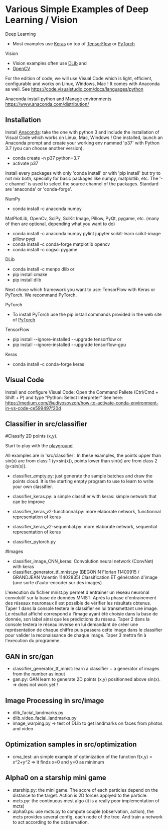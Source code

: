 # Various Simple Examples of Deep Learning / Vision

Deep Learning
* Most examples use [Keras](https://keras.io) on top of [TensorFlow](https://www.tensorflow.org) or [PyTorch](https://pytorch.org/)

Vision
* Vision examples often use [DLib](http://dlib.net) and
* [OpenCV](https://opencv.org/)


For the edition of code, we will use Visual Code which is light, efficient, configurable and works on Linux, Windows, Mac ! 
It comes with Anaconda as well.
See https://code.visualstudio.com/docs/languages/python

Anaconda install python and Manage environments
https://www.anaconda.com/distribution/



## Installation

Install [Anaconda](https://www.anaconda.com/download/): take the one with python 3 
and include the installation of  Visual Code which works on Linux, Mac, Windows !
One installed, launch an Anaconda prompt and create your working env nammed 'p37' 
with Python 3.7 (you can choose another version).

* conda create -n p37 python=3.7
* activate p37

Install every packages with only 'conda install' or with 'pip install' but try to not mix both, specially for basic packages like numpy, matplotlib, etc.
The '-c channel' is used to select the source channel of the packages. Standard are 'anaconda' or 'conda-forge'.


NumPy
* conda install -c anaconda numpy 

MatPlotLib, OpenCv, SciPy, SciKit Image, Pillow, PyQt, pygame, etc. (many of then are optional, depending what you want to do)
* conda install -c anaconda  numpy pylint jupyter scikit-learn scikit-image pillow pyqt
* conda install -c conda-forge matplotlib opencv
* conda install -c cogsci pygame


DLib
* conda install -c menpo dlib 
or 
* pip install cmake
* pip install dlib


Next chose which framework you want to use: TensorFlow with Keras or PyTorch.
We recommand PyTorch.

PyTorch
* To install PyTorch use the pip install commands provided in the web site of [PyTorch](https://pytorch.org/)

TensorFlow
* pip install --ignore-installed --upgrade tensorflow 
or
* pip install --ignore-installed --upgrade tensorflow-gpu 

Keras
* conda install -c conda-forge keras 



## Visual Code 

Install and configure Visual Code:
Open the Command Pallete (Ctrl/Cmd + Shift + P) and type “Python: Select Interpreter”
See here: https://medium.com/@udiyosovzon/how-to-activate-conda-environment-in-vs-code-ce599497f20d



## Classifier in src/classifier

#Classify 2D points (x,y). 

Start to play with the [playground ](https://playground.tensorflow.org/)

All examples are in 'src/classifier'.
In these examples, the points upper than sin(x) are from class 1 (y>sin(x)), points lower than sin(x) are from class 2 (y<sin(x)).
* classifier_empty.py: just generate the sample batches and draw the points cloud. It is the starting empty program to use to learn to write your own classifier.

* classifier_keras.py: a simple classifier with keras: simple network that can be improve
* classifier_keras_v2-functionnal.py: more elaborate network, functionnal representation of keras
* classifier_keras_v2-sequential.py: more elaborate network, sequential representation of keras
* classifier_pytorch.py


#Images
* classifier_image_CNN_keras: Convolution neural network (ConvNet) with keras
* classifier_generator_tf_mnist.py (BEGONIN Florian 11400915 / GRANDJEAN Valentin 11402835)
Classification ET génération d'image (une sorte d'auto-encoder sur des images)

L'execution du fichier mnist.py permet d'entrainer un réseau neuronal convolutif sur la base de données MNIST.
Après la phase d'entrainement des réseaux neuronaux il est possible de vérifier les résultats obtenus.
Taper 1 dans la console testera le classifier en lui transmettant une image. Le résultat affiché
correspond à l'image ayant été choisie dans la base de donnée, son label ainsi que les prédictions du
réseau.
Taper 2 dans la console testera le réseau inverse en lui demandant de créer une représentation de chaque
chiffre puis passera cette image dans le classifier pour valider la reconaissance de chaque image.
Taper 3 mettra fin à l'execution du programme.




## GAN in src/gan
* classifier_generator_tf_mnist: learn a classifier + a generator of images from the number as input
* gan.py: GAN learn to generate 2D points (x,y) positionned above sin(x). 
=> does not work yet !



## Image Processing in src/image
* dlib_facial_landmarks.py
* dlib_video_facial_landmarks.py
* image_warping.py
=> test of DLib to get landmarks on faces from photos and video


## Optimization samples in src/optimization
* cma_test: an simple example of optimization of the function f(x,y) = x^2+y^2 => it finds x=0 and y=0 as minimum


## Alpha0 on a starship mini game
* starship.py: the mini game. The score of each particles depend on the distance to the target. Action is 2D forces applyed to the particle.
* mcts.py: the continuous mcst algo (it is a really poor implementation of mcts)
* alpha0.ps: use mcts.py to compute couple (observation, action), the mcts provides several config, each node of the tree. And train a network to act according to the osbservation.

